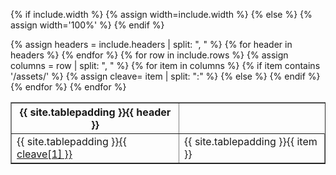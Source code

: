 {% if include.width %}
{% assign width=include.width %}
{% else %}
{% assign width='100%' %}
{% endif %}

<table border="1" width="{{ width }}">
  {% assign headers = include.headers | split: ", " %}
  <tr>
    {% for header in headers %}
    <th>{{ site.tablepadding }}{{ header }}</th>
    {% endfor %}
  </tr>
  {% for row in include.rows %}
  <tr>
    {% assign columns = row | split: ", " %}
    {% for item in columns %}
    {% if item contains '/assets/' %}
    {% assign cleave= item | split: ":" %}
    <td>{{ site.tablepadding }}<a href="{{ item | remove: ':' | relative_url }}">{{ cleave[1] }}</a></td>
    {% else %}
    <td>{{ site.tablepadding }}{{ item }}</td>
    {% endif %}
    {% endfor %}
  </tr>
  {% endfor %}
  
</table>
